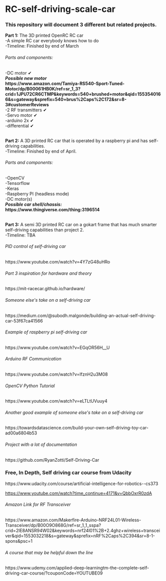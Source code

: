 # RC-self-driving-scale-car

<h3>This repository will document 3 different but related projects.</h3>

<b>Part 1:</b> The 3D printed OpenRC RC car <br>
  -A simple RC car everybody knows how to do <br>
  -Timeline: Finished by end of March
  <h6>Parts and components:</h6>
  -DC motor ✔<br>
  <b><i>Possible new motor</i> <br>
  https://www.amazon.com/Tamiya-RS540-Sport-Tuned-Motor/dp/B00061HB0K/ref=sr_1_3?crid=1JPU72CR6CTMP&keywords=540+brushed+motor&qid=1553540166&s=gateway&sprefix=540+brus%2Caps%2C172&sr=8-3#customerReviews</b> <br>
  -2 RF transmitters ✔<br>
  -Servo motor ✔<br>
  -arduino 2x ✔<br>
  -differential ✔<br>
  
<br><b>Part 2:</b> A 3D printed RC car that is operated by a raspberry pi and has self-driving capabilities. <br>
  -Timeline: Finished by end of April. 
  <h6>Parts and components:</h6>
  -OpenCV<br>
  -Tensorflow<br>
  -Keras<br>
  -Raspberry PI (headless mode)<br>
  -DC motor(s)<br>
  <i><b>Possible car shell/chassis:</i><br> https://www.thingiverse.com/thing:3196514</b>

<br><b>Part 3:</b> A semi 3D printed RC car on a gokart frame that has much smarter self-driving capabilities than project 2. <br> 
  -Timeline: TBA
  
<h6>PID control of self-driving car</h6>
https://www.youtube.com/watch?v=4Y7zG48uHRo <br>
  
<h6>Part 3 inspiration for hardware and theory</h6>
https://mit-racecar.github.io/hardware/ <br>
  
<h6>Someone else's take on a self-driving car</h6>
https://medium.com/@subodh.malgonde/building-an-actual-self-driving-car-53f67ca41566 <br>
  
<h6>Example of raspberry pi self-driving car</h6>
https://www.youtube.com/watch?v=EGqOR56H__U<br>

<h6>Arduino RF Communication </h6>
https://www.youtube.com/watch?v=IfznH2u3M08<br>

<h6>OpenCV Python Tutorial </h6> 
https://www.youtube.com/watch?v=eLTLtUVuuy4<br>

<h6>Another good example of someone else's take on a self-driving car</h6>
https://towardsdatascience.com/build-your-own-self-driving-toy-car-ad00a6804b53<br>

<h6>Project with a lot of documentation</h6>
https://github.com/RyanZotti/Self-Driving-Car<br>

<h3>Free, In Depth, Self driving car course from Udacity</h3>
https://www.udacity.com/course/artificial-intelligence-for-robotics--cs373<br>


https://www.youtube.com/watch?time_continue=4171&v=QbbOxrR0zdA

<h6>Amazon Link for RF Transceiver</h6>
https://www.amazon.com/Makerfire-Arduino-NRF24L01-Wireless-Transceiver/dp/B00O9O868G/ref=sr_1_1_sspa?crid=2IE8ANSR94W02&keywords=nrf24l01%2B+2.4ghz+wireless+transceiver&qid=1553032218&s=gateway&sprefix=nRF%2Caps%2C394&sr=8-1-spons&psc=1<br>

<h6>A course that may be helpful down the line</h6>
https://www.udemy.com/applied-deep-learningtm-the-complete-self-driving-car-course/?couponCode=YOUTUBE09







